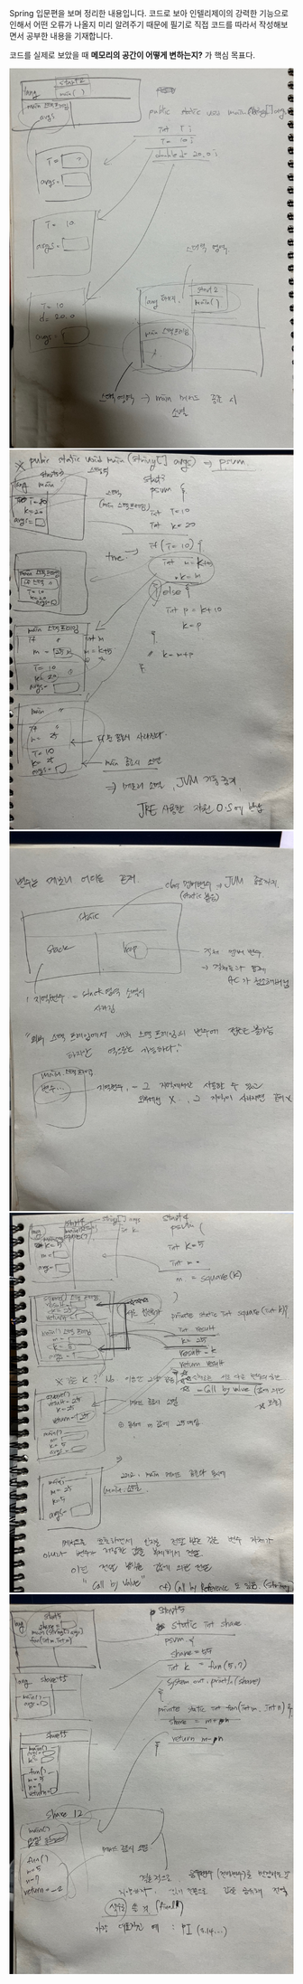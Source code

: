 Spring 입문편을 보며 정리한 내용입니다. 코드로 보아 인텔리제이의 강력한 기능으로 인해서 어떤 오류가 나올지
미리 알려주기 때문에 필기로 직접 코드를 따라서 작성해보면서 공부한 내용을 기재합니다.

코드를 실제로 보았을 때 **메모리의 공간이 어떻게 변하는지?** 가 핵심 목표다.

![](01.png)![](02.png)![](03.png)![](04.png)![](05.png)